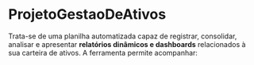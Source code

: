 # ProjetoGestaoDeAtivos
Trata-se de uma planilha automatizada capaz de registrar, consolidar, analisar e apresentar **relatórios dinâmicos e dashboards** relacionados à sua carteira de ativos. A ferramenta permite acompanhar:
